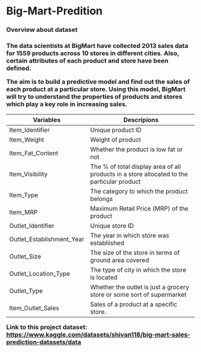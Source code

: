 # Big-Mart-Predition
<h3>Overview about dataset<h3>
The data scientists at BigMart have collected 2013 sales data for 1559 products across 10 stores in different cities. Also, certain attributes of each product and store have been defined. 

<b>The aim is to build a predictive model and find out the sales of each product at a particular store. Using this model, BigMart will try to understand the properties of products and stores which play a key role in increasing sales.</b>

| Variables | Descripions |
|-------|-------|
|   Item_Identifier   |  Unique product ID  |
|   Item_Weight   |   Weight of product   |
|  Item_Fat_Content  |   Whether the product is low fat or not   |
|   Item_Visibility   |   The % of total display area of all products in a store allocated to the particular product  |
|  Item_Type  |   The category to which the product belongs   |
|  Item_MRP  |   Maximum Retail Price (MRP) of the product   |
|   Outlet_Identifier   |   Unique store ID   |
|   Outlet_Establishment_Year   |   The year in which store was establiished   |
|   Outlet_Size   |   The size of the store in terms of ground area covered   |
|   Outlet_Location_Type   |   The type of city in which the store is located   |
|   Outlet_Type   |   Whether the outlet is just a grocery store or some sort of supermarket   |
|   Item_Outlet_Sales   |   Sales of a product at a specific store.   |

Link to this project dataset: https://www.kaggle.com/datasets/shivan118/big-mart-sales-prediction-datasets/data

